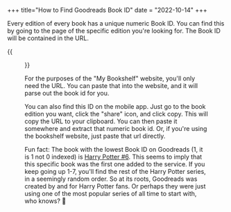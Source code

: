 +++
title="How to Find Goodreads Book ID"
date = "2022-10-14"
+++

Every edition of every book has a unique numeric Book ID. You can find this by going to the page of the specific edition you're looking for. The Book ID will be contained in the URL.

{{<figure src="https://i.imgur.com/LKcdcca.png" class="center">}}

For the purposes of the "My Bookshelf" website, you'll only need the URL. You can paste that into the website, and it will parse out the book id for you.

You can also find this ID on the mobile app. Just go to the book edition you want, click the "share" icon, and click copy. This will copy the URL to your clipboard. You can then paste it somewhere and extract that numeric book id. Or, if you're using the bookshelf website, just paste that url directly.

Fun fact: The book with the lowest Book ID on Goodreads (1, it is 1 not 0 indexed) is [Harry Potter #6](https://www.goodreads.com/book/show/1). This seems to imply that this specific book was the first one added to the service. If you keep going up 1-7, you'll find the rest of the Harry Potter series, in a seemingly random order. So at its roots, Goodreads was created by and for Harry Potter fans. Or perhaps they were just using one of the most popular series of all time to start with, who knows? 🤔